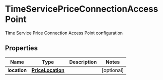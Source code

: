 

# TimeServicePriceConnectionAccessPoint

Time Service Price Connection Access Point configuration

## Properties

| Name | Type | Description | Notes |
|------------ | ------------- | ------------- | -------------|
|**location** | [**PriceLocation**](PriceLocation.md) |  |  [optional] |



